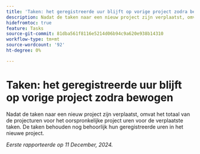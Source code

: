 ```yaml
---
title: 'Taken: het geregistreerde uur blijft op vorige project zodra bewogen'
description: Nadat de taken naar een nieuw project zijn verplaatst, omvat het totaal van de projecturen voor het oorspronkelijke project uren voor de verplaatste taken. De taken behouden nog behoorlijk hun geregistreerde uren in het nieuwe project.
hidefromtoc: true
feature: Tasks
source-git-commit: 81dba561f8116e5214d06b94c9a620e938b14310
workflow-type: tm+mt
source-wordcount: '92'
ht-degree: 0%

---
```


# Taken: het geregistreerde uur blijft op vorige project zodra bewogen

Nadat de taken naar een nieuw project zijn verplaatst, omvat het totaal van de projecturen voor het oorspronkelijke project uren voor de verplaatste taken. De taken behouden nog behoorlijk hun geregistreerde uren in het nieuwe project.

_Eerste rapporteerde op 11 December, 2024._
